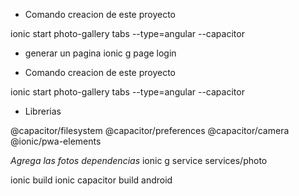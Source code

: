 - Comando creacion de este proyecto

ionic start photo-gallery tabs --type=angular --capacitor

- generar un pagina
  ionic g page login

- Comando creacion de este proyecto

ionic start photo-gallery tabs --type=angular --capacitor

- Librerias

@capacitor/filesystem @capacitor/preferences @capacitor/camera
@ionic/pwa-elements

_Agrega las fotos dependencias_
ionic g service services/photo

<!-- ionic  formar apk -->

ionic build
ionic capacitor build android
